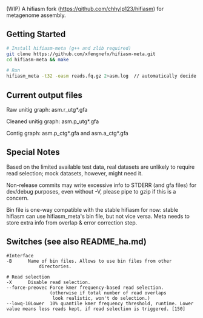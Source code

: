 (WIP) A hifiasm fork (https://github.com/chhylp123/hifiasm) for metagenome assembly.

## Getting Started
```sh
# Install hifiasm-meta (g++ and zlib required)
git clone https://github.com/xfengnefx/hifiasm-meta.git
cd hifiasm-meta && make

# Run
hifiasm_meta -t32 -oasm reads.fq.gz 2>asm.log  // automatically decide if read selection is needed
```

## Current output files

Raw unitig graph: asm.r\_utg\*.gfa

Cleaned unitig graph: asm.p\_utg\*.gfa 

Contig graph: asm.p\_ctg\*.gfa and asm.a\_ctg\*.gfa

## Special Notes

Based on the limited available test data, real datasets are unlikely to require read selection; mock datasets, however, might need it.

Non-release commits may write excessive info to STDERR (and gfa files) for dev/debug purposes, even without -V, please pipe to gzip if this is a concern.

Bin file is one-way compatible with the stable hifiasm for now: stable hifiasm can use hifiasm\_meta's bin file, but not vice versa. Meta needs to store extra info from overlap & error correction step.

## Switches (see also README\_ha.md)

```
#Interface
-B		Name of bin files. Allows to use bin files from other 
       		directories.

# Read selection
-X		Disable read selection.
--force-preovec Force kmer frequency-based read selection. 
                (otherwise if total number of read overlaps 
                 look realistic, won't do selection.)
--lowq-10Lower  10% quantile kmer frequency threshold, runtime. Lower value means less reads kept, if read selection is triggered. [150]

```

